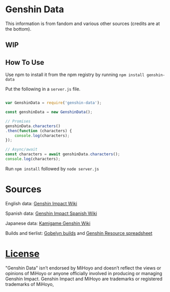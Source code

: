 # Genshin Data

This information is from fandom and various other sources (credits are at the bottom).

## WIP

## How To Use

Use npm to install it from the npm registry by running `npm install genshin-data`

Put the following in a `server.js` file.

```Javascript

var GenshinData = require('genshin-data');

const genshinData = new GenshinData();

// Promises
genshinData.characters()
.then(function (characters) {
    console.log(characters);
});

// Async/await
const characters = await genshinData.characters();
console.log(characters);
```

Run `npm install` followed by `node server.js`

# Sources

English data: [Genshin Impact Wiki](https://genshin-impact.fandom.com/)

Spanish data: [Genshin Impact Spanish Wiki](https://genshin-impact.fandom.com/es/)

Japanese data: [Kamigame Genshin Wiki](https://kamigame.jp/genshin/index.html)

Builds and tierlist: [Gobelyn builds](https://docs.google.com/document/d/1trRf3ttEbz8yHz6XgrDjDTAynCqt1B-6AMcMIzmpIRM/edit?usp=sharing) and [Genshin Resource spreadsheet](https://docs.google.com/spreadsheets/d/e/2PACX-1vTqdXsZuo1qGJWjyQ3LTDlIr5fw9lvhJnW_jRIuOCJqkTlPhG1EQI5F4dV7x71kE8EEuWKFMLUq_vd9/pubhtml#)


# [License](LICENSE)
"Genshin Data" isn’t endorsed by MiHoyo and doesn’t reflect the views or opinions of MiHoyo or anyone officially involved in producing or managing Genshin Impact. Genshin Impact and MiHoyo are trademarks or registered trademarks of MiHoyo,

